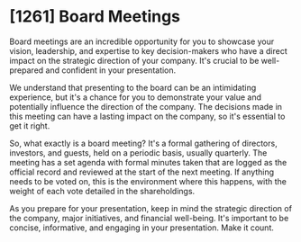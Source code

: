 # [1261] Board Meetings

Board meetings are an incredible opportunity for you to showcase your vision, leadership, and expertise to key decision-makers who have a direct impact on the strategic direction of your company. It's crucial to be well-prepared and confident in your presentation.

We understand that presenting to the board can be an intimidating experience, but it's a chance for you to demonstrate your value and potentially influence the direction of the company. The decisions made in this meeting can have a lasting impact on the company, so it's essential to get it right.

So, what exactly is a board meeting? It's a formal gathering of directors, investors, and guests, held on a periodic basis, usually quarterly. The meeting has a set agenda with formal minutes taken that are logged as the official record and reviewed at the start of the next meeting. If anything needs to be voted on, this is the environment where this happens, with the weight of each vote detailed in the shareholdings.

As you prepare for your presentation, keep in mind the strategic direction of the company, major initiatives, and financial well-being. It's important to be concise, informative, and engaging in your presentation. Make it count.

